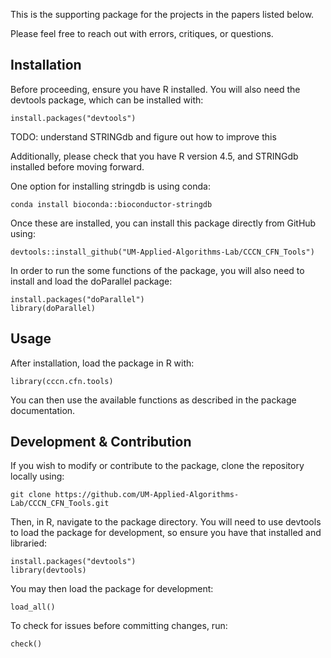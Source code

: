 This is the supporting package for the projects in the papers listed below.

Please feel free to reach out with errors, critiques, or questions.

## Installation

Before proceeding, ensure you have R installed. You will also need the devtools package, which can be installed with:

```
install.packages("devtools")
```

TODO: understand STRINGdb and figure out how to improve this

Additionally, please check that you have R version 4.5, and STRINGdb installed before moving forward.

One option for installing stringdb is using conda:

```
conda install bioconda::bioconductor-stringdb
```

Once these are installed, you can install this package directly from GitHub using:

```
devtools::install_github("UM-Applied-Algorithms-Lab/CCCN_CFN_Tools")
```

In order to run the some functions of the package, you will also need to install and load the doParallel package:

```
install.packages("doParallel")
library(doParallel)
```

## Usage

After installation, load the package in R with:

```
library(cccn.cfn.tools)
```

You can then use the available functions as described in the package documentation.

## Development & Contribution

If you wish to modify or contribute to the package, clone the repository locally using:

```
git clone https://github.com/UM-Applied-Algorithms-Lab/CCCN_CFN_Tools.git
```

Then, in R, navigate to the package directory. You will need to use devtools to load the package for development, so ensure you have that installed and libraried:

```
install.packages("devtools")
library(devtools)
```

You may then load the package for development:

```
load_all()
```

To check for issues before committing changes, run:

```
check()
```
